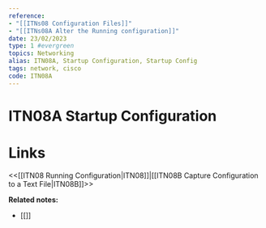 ```yaml
---
reference:
- "[[ITNs08 Configuration Files]]"
- "[[ITNs08A Alter the Running configuration]]"
date: 23/02/2023
type: 1 #evergreen
topics: Networking
alias: ITN08A, Startup Configuration, Startup Config
tags: network, cisco
code: ITN08A
---
```

# ITN08A Startup Configuration


# Links
<<[[ITN08 Running Configuration|ITN08]]|[[ITN08B Capture Configuration to a Text File|ITN08B]]>>

**Related notes:**
- [[]] 